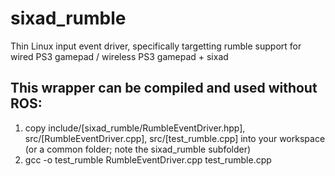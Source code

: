 sixad_rumble
============

Thin Linux input event driver, specifically targetting rumble support for wired PS3 gamepad / wireless PS3 gamepad + sixad

## This wrapper can be compiled and used without ROS:

1. copy include/[sixad_rumble/RumbleEventDriver.hpp], src/[RumbleEventDriver.cpp], src/[test_rumble.cpp] into your workspace (or a common folder; note the sixad_rumble subfolder)
2. gcc -o test_rumble RumbleEventDriver.cpp test_rumble.cpp
